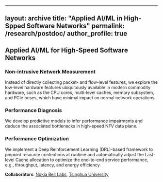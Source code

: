
---
layout: archive
title: "Applied AI/ML in High-Spped Software Networks"
permalink: /research/postdoc/
author_profile: true
---


## Applied AI/ML for High-Speed Software Networks

### Non-intrusive Network Measurement
Instead of directly collecting packet- and flow-level features, we explore the low-level hardware features ubiquitously available in modern commodity hardware, such as the CPU cores, multi-level caches, memory subsystem, and PCIe buses, which have minimal impact on normal network operations.

### Performance Diagnosis
We develop predictive models to infer performance impairments and deduce the associated bottlenecks in high-speed NFV data plane.

### Performance Optimization
We implement a Deep Reinforcement Learning (DRL)-based framework to pinpoint resource contentions at runtime and automatically adjust the Last-level Cache allocation to optimize the end-to-end service performance, e.g., throughput, latency, and energy efficiency.

**Collaborators**: [Nokia Bell Labs](https://www.bell-labs.com/about/locations/paris-saclay-france/), [Tsinghua University](https://www.bell-labs.com/about/locations/paris-saclay-france/)
